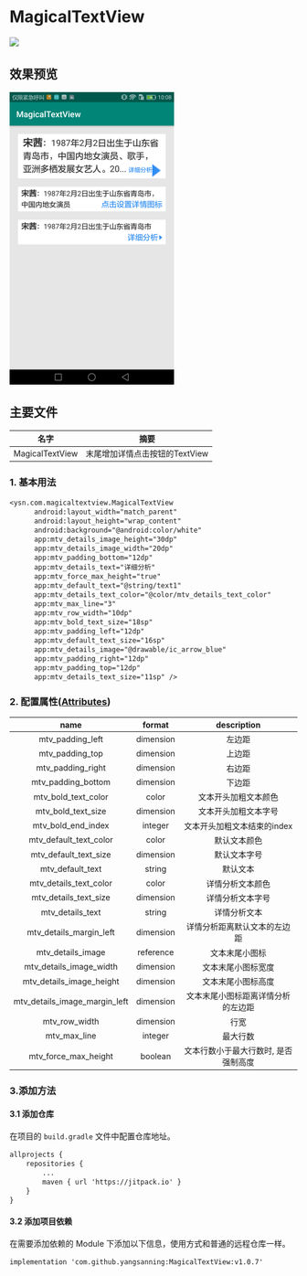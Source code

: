 # MagicalTextView
[![](https://jitpack.io/v/yangsanning/MagicalTextView.svg)](https://jitpack.io/#yangsanning/MagicalTextView)

## 效果预览

<p><img src="images/mageicalTextviewImage1.png" height="512"/> 


## 主要文件
| 名字             | 摘要           |
| ---------------- | -------------- |
| MagicalTextView | 末尾增加详情点击按钮的TextView |

### 1. 基本用法

```android
<ysn.com.magicaltextview.MagicalTextView
      android:layout_width="match_parent"
      android:layout_height="wrap_content"
      android:background="@android:color/white"
      app:mtv_details_image_height="30dp"
      app:mtv_details_image_width="20dp"
      app:mtv_padding_bottom="12dp"
      app:mtv_details_text="详细分析"
      app:mtv_force_max_height="true"
      app:mtv_default_text="@string/text1"
      app:mtv_details_text_color="@color/mtv_details_text_color"
      app:mtv_max_line="3"
      app:mtv_row_width="10dp"
      app:mtv_bold_text_size="18sp"
      app:mtv_padding_left="12dp"
      app:mtv_default_text_size="16sp"
      app:mtv_details_image="@drawable/ic_arrow_blue"
      app:mtv_padding_right="12dp"
      app:mtv_padding_top="12dp"
      app:mtv_details_text_size="11sp" />
```

### 2. 配置属性([Attributes](https://github.com/yangsanning/MagicalTextView/blob/master/magicaltextview/src/main/res/values/attrs.xml))

|name|format|description|
|:---:|:---:|:---:|
|mtv_padding_left |dimension |左边距 |
|mtv_padding_top |dimension |上边距 |
|mtv_padding_right |dimension |右边距 |
|mtv_padding_bottom |dimension |下边距 |
|mtv_bold_text_color |color |文本开头加粗文本颜色 |
|mtv_bold_text_size |dimension |文本开头加粗文本字号 |
|mtv_bold_end_index |integer |文本开头加粗文本结束的index |
|mtv_default_text_color |color |默认文本颜色 |
|mtv_default_text_size |dimension |默认文本字号 |
|mtv_default_text |string |默认文本 |
|mtv_details_text_color |color |详情分析文本颜色 |
|mtv_details_text_size |dimension |详情分析文本字号 |
|mtv_details_text |string |详情分析文本 |
|mtv_details_margin_left |dimension |详情分析距离默认文本的左边距 |
|mtv_details_image |reference |文本末尾小图标 |
|mtv_details_image_width |dimension |文本末尾小图标宽度 |
|mtv_details_image_height |dimension |文本末尾小图标高度 |
|mtv_details_image_margin_left |dimension |文本末尾小图标距离详情分析的左边距 |
|mtv_row_width |dimension |行宽 |
|mtv_max_line |integer |最大行数 |
|mtv_force_max_height |boolean |文本行数小于最大行数时, 是否强制高度 |


### 3.添加方法

#### 3.1 添加仓库

在项目的 `build.gradle` 文件中配置仓库地址。

```android
allprojects {
	repositories {
		...
		maven { url 'https://jitpack.io' }
	}
}
```

#### 3.2 添加项目依赖

在需要添加依赖的 Module 下添加以下信息，使用方式和普通的远程仓库一样。

```android
implementation 'com.github.yangsanning:MagicalTextView:v1.0.7'
```
